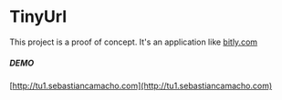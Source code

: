 # TinyUrl

This project is a proof of concept.
It's an application like [bitly.com](https://bitly.com/)


##### DEMO

[http://tu1.sebastiancamacho.com](http://tu1.sebastiancamacho.com)
